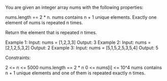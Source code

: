 You are given an integer array nums with the following properties:


nums.length == 2 * n.
nums contains n + 1 unique elements.
Exactly one element of nums is repeated n times.


Return the element that is repeated n times.


Example 1:
Input: nums = [1,2,3,3]
Output: 3
Example 2:
Input: nums = [2,1,2,5,3,2]
Output: 2
Example 3:
Input: nums = [5,1,5,2,5,3,5,4]
Output: 5


Constraints:


2 <= n <= 5000
nums.length == 2 * n
0 <= nums[i] <= 10^4
nums contains n + 1 unique elements and one of them is repeated exactly n
times.




